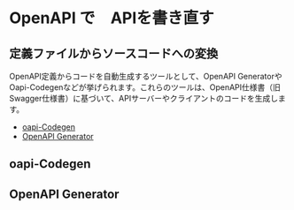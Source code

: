 # OpenAPI で　APIを書き直す

## 定義ファイルからソースコードへの変換

OpenAPI定義からコードを自動生成するツールとして、OpenAPI GeneratorやOapi-Codegenなどが挙げられます。これらのツールは、OpenAPI仕様書（旧Swagger仕様書）に基づいて、APIサーバーやクライアントのコードを生成します。

- [oapi-Codegen](https://github.com/oapi-codegen/oapi-codegen)
- [OpenAPI Generator](https://github.com/OpenAPITools/openapi-generator)

## oapi-Codegen




## OpenAPI Generator